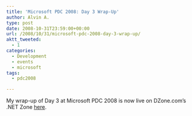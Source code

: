 ```yaml
---
title: 'Microsoft PDC 2008: Day 3 Wrap-Up'
author: Alvin A.
type: post
date: 2008-10-31T23:59:00+00:00
url: /2008/10/31/microsoft-pdc-2008-day-3-wrap-up/
aktt_tweeted:
  - 1
categories:
  - Development
  - events
  - microsoft
tags:
  - pdc2008

---
```

My wrap-up of Day 3 at Microsoft PDC 2008 is now live on DZone.com’s .NET Zone <a title="Microsoft PDC 2008: Day 3 Wrap-Up" href="http://dotnet.dzone.com/news/microsoft-pdc-2008-day-3-wrap-" target="_blank">here</a>.